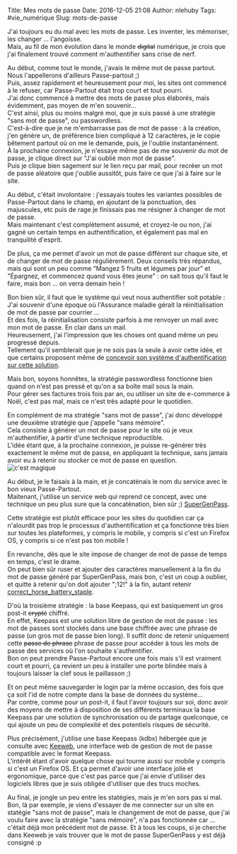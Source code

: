 Title: Mes mots de passe
Date: 2016-12-05 21:08
Author: nlehuby
Tags: #vie_numérique
Slug: mots-de-passe


J'ai toujours eu du mal avec les mots de passe. Les inventer, les mémoriser, les changer ... l'angoisse.<br>
Mais, au fil de mon évolution dans le monde <s>digital</s> numérique, je crois que j'ai finalement trouvé comment m'authentifier sans crise de nerf.

Au début, comme tout le monde, j'avais le même mot de passe partout. Nous l'appellerons d'ailleurs Passe-partout ;)<br>
Puis, assez rapidement et heureusement pour moi, les sites ont commencé à le refuser, car Passe-Partout était trop court et tout pourri.<br>
J'ai donc commencé à mettre des mots de passe plus élaborés, mais évidemment, pas moyen de m'en souvenir...<br>
C'est ainsi, plus ou moins malgré moi, que je suis passé à une stratégie "sans mot de passe", ou passwordless. <br> C'est-à-dire que je ne m'embarrasse pas de mot de passe : à la création, j'en génère un, de préférence bien compliqué à 12 caractères, je le copie bêtement partout où on me le demande, puis, je l'oublie instantanément.<br>
À la prochaine connexion, je n'essaye même pas de me souvenir du mot de passe, je clique direct sur "J'ai oublié mon mot de passe". <br>
Puis je clique bien sagement sur le lien reçu par mail, pour recréer un mot de passe aléatoire que j'oublie aussitôt, puis faire ce que j'ai à faire sur le site.

Au début, c'était involontaire : j'essayais toutes les variantes possibles de Passe-Partout dans le champ, en ajoutant de la ponctuation, des majuscules, etc puis de rage je finissais pas me résigner à changer de mot de passe.<br>
Mais maintenant c'est complètement assumé, et croyez-le ou non, j'ai gagné un certain temps en authentification, et également pas mal en tranquilité d'esprit.<br>

De plus, ça me permet d'avoir un mot de passe différent sur chaque site, et de changer de mot de passe régulièrement. Deux conseils très répandus, mais qui sont un peu comme "Mangez 5 fruits et légumes par jour" et "Épargnez, et commencez quand vous êtes jeune" : on sait tous qu'il faut le faire, mais bon ... on verra demain hein !<br>

Bon bien sûr, il faut que le système qui veut nous authentifier soit potable : <br>
J'ai souvenir d'une époque où l'Assurance maladie gérait la réinitialisation de mot de passe par courrier ...<br>
Et des fois, la réinitialisation consiste parfois à me renvoyer un mail avec mon mot de passe. En clair dans un mail. <br>
Heureusement, j'ai l'impression que les choses ont quand même un peu progressé depuis.<br>
Tellement qu'il semblerait que je ne sois pas la seule à avoir cette idée, et que certains proposent même de [concevoir son système d'authentification sur cette solution](https://medium.com/@ninjudd/lets-boycott-passwords-680d97eddb01).

Mais bon, soyons honnêtes, la stratégie passwordless fonctionne bien quand on n'est pas pressé et qu'on a sa boîte mail sous la main.<br>
Pour gérer ses factures trois fois par an, ou utiliser un site de e-commerce à Noël, c'est pas mal, mais ce n'est très adapté pour le quotidien.<br>

En complément de ma stratégie "sans mot de passe", j'ai donc développé une deuxième stratégie que j'appelle "sans mémoire".<br>
Cela consiste à générer un mot de passe pour le site où je veux m'authentifier, à partir d'une technique reproductible.<br>
L'idée étant que, à la prochaine connexion, je puisse re-générer très exactement le même mot de passe, en appliquant la technique, sans jamais avoir eu à retenir ou stocker ce mot de passe en question.<br>
![c'est magique]({attach}images/20161205_mots_de_passe/mgc.gif)

Au début, je le faisais à la main, et je concaténais le nom du service avec le bon vieux Passe-Partout.<br>
Maitenant, j'utilise un service web qui reprend ce concept, avec une technique un peu plus sure que la concaténation, bien sûr ;) [SuperGenPass](https://chriszarate.github.io/supergenpass/).

Cette stratégie est plutôt efficace pour les sites du quotidien car ça n'alourdit pas trop le processus d'authentification et ça fonctionne très bien sur toutes les plateformes, y compris le mobile, y compris si c'est un Firefox OS, y compris si ce n'est pas ton mobile !

En revanche, dès que le site impose de changer de mot de passe de temps en temps, c'est le drame.<br>
On peut bien sûr ruser et ajouter des caractères manuellement à la fin du mot de passe généré par SuperGenPass, mais bon, c'est un coup à oublier, et quitte à retenir qu'on doit ajouter ";12!" à la fin, autant retenir [correct_horse_battery_staple](https://xkcd.com/936/).

D'où la troisième stratégie : la base Keepass, qui est basiquement un gros post-it <s>crypté</s>  chiffré.<br>
En effet, Keepass est une solution libre de gestion de mot de passe : les mot de passes sont stockés dans une base chiffrée avec une phrase de passe (un gros mot de passe bien long). Il suffit donc de retenir uniquement cette <s>passe de phrase</s> phrase de passe pour accéder à tous les mots de passe des services où l'on souhaite s'authentifier.<br>
Bon on peut prendre Passe-Partout encore une fois mais s'il est vraiment court et pourri, ça revient un peu à installer une porte blindée mais à toujours laisser la clef sous le paillasson ;)

Et on peut même sauvegarder le login par la même occasion, des fois que ça soit l'id de notre compte dans la base de données du système...<br>
Par contre, comme pour un post-it, il faut l'avoir toujours sur soi, donc avoir des moyens de mettre à disposition de ses différents terminaux la base Keepass par une solution de synchronisation ou de partage quelconque, ce qui ajoute un peu de complexité et des potentiels risques de sécurité.

Plus précisément, j'utilise une base Keepass (kdbx) hébergée que je consulte avec [Keeweb](https://keeweb.info/), une interface web de gestion de mot de passe compatible avec le format Keepass.<br>
L'intérêt étant d'avoir quelque chose qui tourne aussi sur mobile y compris si c'est un Firefox OS. Et ça permet d'avoir une interface jolie et ergonomique, parce que c'est pas parce que j'ai envie d'utiliser des logiciels libres que je suis obligée d'utiliser que des trucs moches.

Au final, je jongle un peu entre les statégies, mais je m'en sors pas si mal.<br>
Bon, là par exemple, je viens d'essayer de me connecter sur un site en statégie "sans mot de passe", mais le changement de mot de passe, que j'ai voulu faire avec la stratégie "sans mémoire", n'a pas fonctionnée car ... c'était déjà mon précédent mot de passe. Et à tous les coups, si je cherche dans Keeweb je vais trouver que le mot de passe SuperGenPass y est déjà consigné :p
